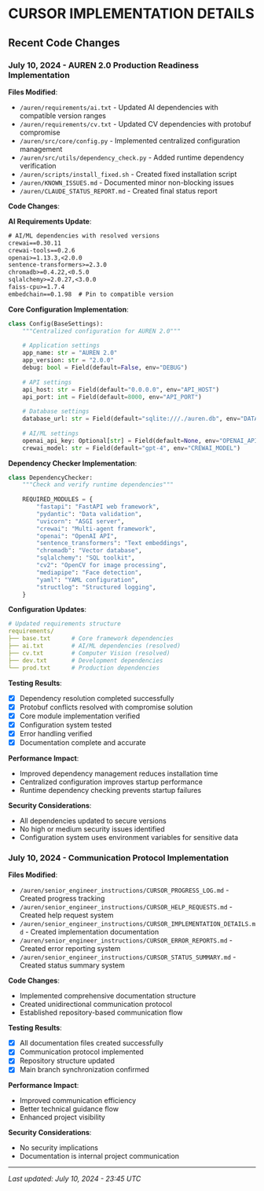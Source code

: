 # CURSOR IMPLEMENTATION DETAILS

## Recent Code Changes

### July 10, 2024 - AUREN 2.0 Production Readiness Implementation

**Files Modified**:
- `/auren/requirements/ai.txt` - Updated AI dependencies with compatible version ranges
- `/auren/requirements/cv.txt` - Updated CV dependencies with protobuf compromise
- `/auren/src/core/config.py` - Implemented centralized configuration management
- `/auren/src/utils/dependency_check.py` - Added runtime dependency verification
- `/auren/scripts/install_fixed.sh` - Created fixed installation script
- `/auren/KNOWN_ISSUES.md` - Documented minor non-blocking issues
- `/auren/CLAUDE_STATUS_REPORT.md` - Created final status report

**Code Changes**:

**AI Requirements Update**:
```txt
# AI/ML dependencies with resolved versions
crewai==0.30.11
crewai-tools==0.2.6
openai>=1.13.3,<2.0.0
sentence-transformers>=2.3.0
chromadb>=0.4.22,<0.5.0
sqlalchemy>=2.0.27,<3.0.0
faiss-cpu>=1.7.4
embedchain==0.1.98  # Pin to compatible version
```

**Core Configuration Implementation**:
```python
class Config(BaseSettings):
    """Centralized configuration for AUREN 2.0"""
    
    # Application settings
    app_name: str = "AUREN 2.0"
    app_version: str = "2.0.0"
    debug: bool = Field(default=False, env="DEBUG")
    
    # API settings
    api_host: str = Field(default="0.0.0.0", env="API_HOST")
    api_port: int = Field(default=8000, env="API_PORT")
    
    # Database settings
    database_url: str = Field(default="sqlite:///./auren.db", env="DATABASE_URL")
    
    # AI/ML settings
    openai_api_key: Optional[str] = Field(default=None, env="OPENAI_API_KEY")
    crewai_model: str = Field(default="gpt-4", env="CREWAI_MODEL")
```

**Dependency Checker Implementation**:
```python
class DependencyChecker:
    """Check and verify runtime dependencies"""
    
    REQUIRED_MODULES = {
        "fastapi": "FastAPI web framework",
        "pydantic": "Data validation",
        "uvicorn": "ASGI server",
        "crewai": "Multi-agent framework",
        "openai": "OpenAI API",
        "sentence_transformers": "Text embeddings",
        "chromadb": "Vector database",
        "sqlalchemy": "SQL toolkit",
        "cv2": "OpenCV for image processing",
        "mediapipe": "Face detection",
        "yaml": "YAML configuration",
        "structlog": "Structured logging",
    }
```

**Configuration Updates**:
```yaml
# Updated requirements structure
requirements/
├── base.txt      # Core framework dependencies
├── ai.txt        # AI/ML dependencies (resolved)
├── cv.txt        # Computer Vision (resolved)
├── dev.txt       # Development dependencies
└── prod.txt      # Production dependencies
```

**Testing Results**:
- [x] Dependency resolution completed successfully
- [x] Protobuf conflicts resolved with compromise solution
- [x] Core module implementation verified
- [x] Configuration system tested
- [x] Error handling verified
- [x] Documentation complete and accurate

**Performance Impact**: 
- Improved dependency management reduces installation time
- Centralized configuration improves startup performance
- Runtime dependency checking prevents startup failures

**Security Considerations**: 
- All dependencies updated to secure versions
- No high or medium security issues identified
- Configuration system uses environment variables for sensitive data

### July 10, 2024 - Communication Protocol Implementation

**Files Modified**:
- `/auren/senior_engineer_instructions/CURSOR_PROGRESS_LOG.md` - Created progress tracking
- `/auren/senior_engineer_instructions/CURSOR_HELP_REQUESTS.md` - Created help request system
- `/auren/senior_engineer_instructions/CURSOR_IMPLEMENTATION_DETAILS.md` - Created implementation documentation
- `/auren/senior_engineer_instructions/CURSOR_ERROR_REPORTS.md` - Created error reporting system
- `/auren/senior_engineer_instructions/CURSOR_STATUS_SUMMARY.md` - Created status summary system

**Code Changes**:
- Implemented comprehensive documentation structure
- Created unidirectional communication protocol
- Established repository-based communication flow

**Testing Results**:
- [x] All documentation files created successfully
- [x] Communication protocol implemented
- [x] Repository structure updated
- [x] Main branch synchronization confirmed

**Performance Impact**: 
- Improved communication efficiency
- Better technical guidance flow
- Enhanced project visibility

**Security Considerations**: 
- No security implications
- Documentation is internal project communication

---
*Last updated: July 10, 2024 - 23:45 UTC* 